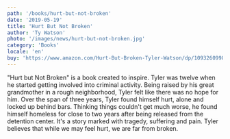 ```yaml
---
path: '/books/hurt-but-not-broken'
date: '2019-05-19'
title: 'Hurt But Not Broken'
author: 'Ty Watson'
photo: '/images/news/hurt-but-not-broken.jpg'
category: 'Books'
locale: 'en'
buy: 'https://www.amazon.com/Hurt-But-Broken-Tyler-Watson/dp/1093260998/ref=sr_1_1?crid=3FTBZQJDJFZE7&keywords=hurt+but+not+broken+tyler+watson&qid=1573660541&sprefix=hurt+but+not+%2Caps%2C149&sr=8-1'
---
```


"Hurt but Not Broken" is a book created to inspire. Tyler was twelve when he started getting involved into criminal activity. Being raised by his great grandmother in a rough neighborhood, Tyler felt like there was no hope for him. Over the span of three years, Tyler found himself hurt, alone and locked up behind bars. Thinking things couldn't get much worse, he found himself homeless for close to two years after being released from the detention center. It's a story marked with tragedy, suffering and pain. Tyler believes that while we may feel hurt, we are far from broken.
